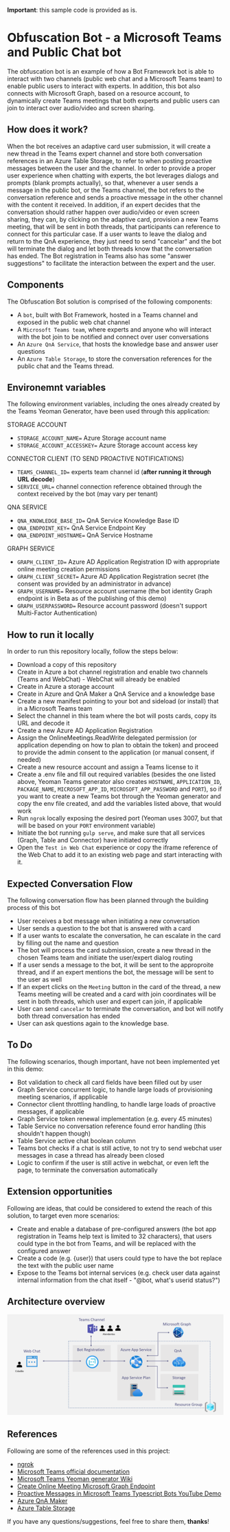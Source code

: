 **Important**: this sample code is provided as is.

# Obfuscation Bot - a Microsoft Teams and Public Chat bot

The obfuscation bot is an example of how a Bot Framework bot is able to interact with two channels (public web chat and a Microsoft Teams team) to enable public users to interact with experts. In addition, this bot also connects with Microsoft Graph, based on a resource account, to dynamically create Teams meetings that both experts and public users can join to interact over audio/video and screen sharing.


## How does it work?

When the bot receives an adaptive card user submission, it will create a new thread in the Teams expert channel and store both conversation references in an Azure Table Storage, to refer to when posting proactive messages between the user and the channel. In order to provide a proper user experience when chatting with experts, the bot leverages dialogs and prompts (blank prompts actually), so that, whenever a user sends a message in the public bot, or the Teams channel, the bot refers to the conversation reference and sends a proactive message in the other channel with the content it received. In addition, if an expert decides that the conversation should rather happen over audio/video or even screen sharing, they can, by clicking on the adaptive card, provision a new Teams meeting, that will be sent in both threads, that participants can reference to connect for this particular case. If a user wants to leave the dialog and return to the QnA experience, they just need to send "cancelar" and the bot will terminate the dialog and let both threads know that the conversation has ended. The Bot registration in Teams also has some "answer suggestions" to facilitate the interaction between the expert and the user. 


## Components

The Obfuscation Bot solution is comprised of the following components:

* A `bot`, built with Bot Framework, hosted in a Teams channel and exposed in the public web chat channel
* A `Microsoft Teams team`, where experts and anyone who will interact with the bot join to be notified and connect over user conversations
* An `Azure QnA Service`, that hosts the knowledge base and answer user questions
* An `Azure Table Storage`, to store the conversation references for the public chat and the Teams thread.


## Environemnt variables

The following environment variables, including the ones already created by the Teams Yeoman Generator, have been used through this application:

STORAGE ACCOUNT
* `STORAGE_ACCOUNT_NAME=` Azure Storage account name
* `STORAGE_ACCOUNT_ACCESSKEY=` Azure Storage account access key

CONNECTOR CLIENT (TO SEND PROACTIVE NOTIFICATIONS)
* `TEAMS_CHANNEL_ID=` experts team channel id (**after running it through URL decode**)
* `SERVICE_URL=` channel connection reference obtained through the context received by the bot (may vary per tenant)

QNA SERVICE
* `QNA_KNOWLEDGE_BASE_ID=` QnA Service Knowledge Base ID
* `QNA_ENDPOINT_KEY=` QnA Service Endpoint Key
* `QNA_ENDPOINT_HOSTNAME=` QnA Service Hostname

GRAPH SERVICE
* `GRAPH_CLIENT_ID=` Azure AD Application Registration ID with appropriate online meeting creation permissions
* `GRAPH_CLIENT_SECRET=` Azure AD Application Registration secret (the consent was provided by an administrator in advance)
* `GRAPH_USERNAME=` Resource account username (the bot identity Graph endpoint is in Beta as of the publishing of this demo)
* `GRAPH_USERPASSWORD=` Resource account password (doesn't support Multi-Factor Authentication)


## How to run it locally

In order to run this repository locally, follow the steps below:

* Download a copy of this repository
* Create in Azure a bot channel registration and enable two channels (Teams and WebChat) - WebChat will already be enabled
* Create in Azure a storage account
* Create in Azure and QnA Maker a QnA Service and a knowledge base
* Create a new manifest pointing to your bot and sideload (or install) that in a Microsoft Teams team
* Select the channel in this team where the bot will posts cards, copy its URL and decode it
* Create a new Azure AD Application Registration
* Assign the OnlineMeetings.ReadWrite delegated permission (or application depending on how to plan to obtain the token) and proceed to provide the admin consent to the application (or manual consent, if needed)
* Create a new resource account and assign a Teams license to it
* Create a .env file and fill out required variables (besides the one listed above, Yeoman Teams generator also creates `HOSTNAME`, `APPLICATION_ID`, `PACKAGE_NAME`, `MICROSOFT_APP_ID`, `MICROSOFT_APP_PASSWORD` and `PORT`), so if you want to create a new Teams bot through the Yeoman generator and copy the env file created, and add the variables listed above, that would work
* Run `ngrok` locally exposing the desired port (Yeoman uses 3007, but that will be based on your `PORT` environment variable)
* Initiate the bot running `gulp serve`, and make sure that all services (Graph, Table and Connector) have initiated correctly
* Open the `Test in Web Chat` experience or copy the iframe reference of the Web Chat to add it to an existing web page and start interacting with it.


## Expected Conversation Flow

The following conversation flow has been planned through the building process of this bot

* User receives a bot message when initiating a new conversation
* User sends a question to the bot that is answered with a card
* If a user wants to escalate the conversation, he can escalate in the card by filling out the name and question
* The bot will process the card submission, create a new thread in the chosen Teams team and initiate the user/expert dialog routing
* If a user sends a message to the bot, it will be sent to the approproite thread, and if an expert mentions the bot, the message will be sent to the user as well
* If an expert clicks on the `Meeting` button in the card of the thread, a new Teams meeting will be created and a card with join coordinates will be sent in both threads, which user and expert can join, if applicable
* User can send `cancelar` to terminate the conversation, and bot will notify both thread conversation has ended
* User can ask questions again to the knowledge base.

## To Do

The following scenarios, though important, have not been implemented yet in this demo:

* Bot validation to check all card fields have been filled out by user
* Graph Service concurrent logic, to handle large loads of provisioning meeting scenarios, if applicable
* Connector client throttling handling, to handle large loads of proactive messages, if applicable
* Graph Service token renewal implementation (e.g. every 45 minutes)
* Table Service no conversation reference found error handling (this shouldn't happen though) 
* Table Service active chat boolean column
* Teams bot checks if a chat is still active, to not try to send webchat user messages in case a thread has already been closed
* Logic to confirm if the user is still active in webchat, or even left the page, to terminate the conversation automatically


## Extension opportunities

Following are ideas, that could be considered to extend the reach of this solution, to target even more scenarios:

* Create and enable a database of pre-configured answers (the bot app registration in Teams help text is limited to 32 characters), that users could type in the bot from Teams, and will be replaced with the configured answer
* Create a code (e.g. {user}) that users could type to have the bot replace the text with the public user name
* Expose to the Teams bot internal services (e.g. check user data against internal information from the chat itself - "@bot, what's userid status?")


## Architecture overview
![architecture overview](https://github.com/marcoszanre/obfuscation-bot-typescript/blob/master/architecture-overview.png/)


## References

Following are some of the references used in this project:

* [ngrok](https://ngrok.io)
* [Microsoft Teams official documentation](https://developer.microsoft.com/en-us/microsoft-teams)
* [Microsoft Teams Yeoman generator Wiki](https://github.com/PnP/generator-teams/wiki)
* [Create Online Meeting Microsoft Graph Endpoint](https://docs.microsoft.com/en-us/graph/api/application-post-onlinemeetings?view=graph-rest-1.0&tabs=http)
* [Proactive Messages in Microsoft Teams Typescript Bots YouTube Demo](https://www.youtube.com/watch?v=kEL_FUlRpY0&feature=youtu.be)
* [Azure QnA Maker](https://docs.microsoft.com/en-us/azure/cognitive-services/qnamaker/overview/overview)
* [Azure Table Storage](https://docs.microsoft.com/en-us/azure/storage/tables/table-storage-overview)


If you have any questions/suggestions, feel free to share them, **thanks**!